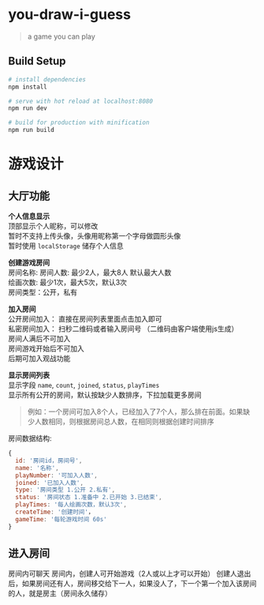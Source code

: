 # you-draw-i-guess

> a game you can play

## Build Setup

``` bash
# install dependencies
npm install

# serve with hot reload at localhost:8080
npm run dev

# build for production with minification
npm run build
```
# 游戏设计
## 大厅功能
**个人信息显示**   
顶部显示个人昵称，可以修改   
暂时不支持上传头像，头像用昵称第一个字母做圆形头像   
暂时使用 `localStorage` 储存个人信息   

**创建游戏房间**   
房间名称:
房间人数: 最少2人，最大8人 默认最大人数   
绘画次数: 最少1次，最大5次，默认3次   
房间类型：公开，私有   

**加入房间**   
公开房间加入： 直接在房间列表里面点击加入即可   
私密房间加入： 扫秒二维码或者输入房间号 （二维码由客户端使用js生成）   
房间人满后不可加入   
房间游戏开始后不可加入   
后期可加入观战功能   

**显示房间列表**   
显示字段 `name`, `count`, `joined`, `status`, `playTimes`   
显示所有公开的房间，默认按缺少人数排序，下拉加载更多房间   
> 例如：一个房间可加入8个人，已经加入了7个人，那么排在前面。如果缺少人数相同，则根据房间总人数，在相同则根据创建时间排序

房间数据结构:
```js
{
  id: '房间id，房间号',
  name: '名称',
  playNumber: '可加入人数',  
  joined: '已加入人数',
  type: '房间类型 1.公开 2.私有',
  status: '房间状态 1.准备中 2.已开始 3.已结束',
  playTimes: '每人绘画次数，默认3次',
  createTime: '创建时间'，
  gameTime: '每轮游戏时间 60s'
}
```

## 进入房间
房间内可聊天
房间内，创建人可开始游戏（2人或以上才可以开始）
创建人退出后，如果房间还有人，房间移交给下一人，如果没人了，下一个第一个加入该房间的人，就是房主（房间永久储存）

